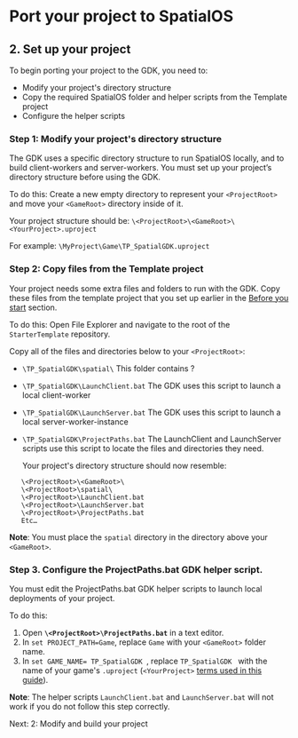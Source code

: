 # Port your project to SpatialOS

## 2. Set up your project

To begin porting your project to the GDK, you need to:

* Modify your project's directory structure
* Copy the required SpatialOS folder and helper scripts from the Template project
* Configure the helper scripts

### Step 1: Modify your project's directory structure

The GDK uses a specific directory structure to run SpatialOS locally, and to build client-workers and server-workers. You must set up your project’s directory structure before using the GDK. 

To do this: Create a new empty directory to represent your `<ProjectRoot>` and move your `<GameRoot>` directory inside of it.  

Your project structure should be:  `\<ProjectRoot>\<GameRoot>\<YourProject>.uproject`<br/>

For example:
`\MyProject\Game\TP_SpatialGDK.uproject`

### Step 2: Copy files from the Template project

Your project needs some extra files and folders to run with the GDK. Copy these files from the template project that you set up earlier in the [Before you start](#1-before-you-start) section.

To do this: Open File Explorer and navigate to the root of the `StarterTemplate` repository.

Copy all of the files and directories below to your `<ProjectRoot>`:  

* `\TP_SpatialGDK\spatial\`
  This folder contains <a bunch of stuff that SpatialOS needs>?
*  `\TP_SpatialGDK\LaunchClient.bat` 
  The GDK uses this script to launch a local client-worker
* `\TP_SpatialGDK\LaunchServer.bat`
  The GDK uses this script to launch a local server-worker-instance
* `\TP_SpatialGDK\ProjectPaths.bat`
  The LaunchClient and LaunchServer scripts use this script to locate the files and directories they need. 

   Your project's directory structure should now resemble:

```
   \<ProjectRoot>\<GameRoot>\
   \<ProjectRoot>\spatial\
   \<ProjectRoot>\LaunchClient.bat 
   \<ProjectRoot>\LaunchServer.bat
   \<ProjectRoot>\ProjectPaths.bat
   Etc…
```

**Note**: You must place the `spatial` directory in the directory above your `<GameRoot>`.
<br/>

### Step 3. Configure the ProjectPaths.bat GDK helper script.

You must edit the ProjectPaths.bat GDK helper scripts to launch local deployments of your project.

To do this: 

1. Open **`\<ProjectRoot>\ProjectPaths.bat`** in a text editor.  
1. In `set PROJECT_PATH=Game`, replace `Game` with your `<GameRoot>` folder name.  
1. In `set GAME_NAME= TP_SpatialGDK `, replace `TP_SpatialGDK ` with the name of your game's `.uproject` (`<YourProject>` [terms used in this guide](#terms-used-in-this-guide)).  

**Note**: The helper scripts `LaunchClient.bat` and `LaunchServer.bat` will not work if you do not follow this step correctly. 

Next: 2: Modify and build your project